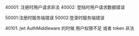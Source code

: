 40001: 注册时用户请求非法
40002: 登陆时用户请求数据错误

50001:注册时服务端错误
50002:登录时服务端错误

40101: jwt AuthMiddleware 的时候 用户权限不足 或者 token 非法